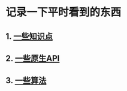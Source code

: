# 记录一下平时看到的东西

## 1. [一些知识点](https://github.com/chun1hao/MyBlog/tree/master/base)
## 2. [一些原生API](https://github.com/chun1hao/MyBlog/tree/master/API)
## 3. [一些算法](https://github.com/chun1hao/MyBlog/tree/master/algorithm)
